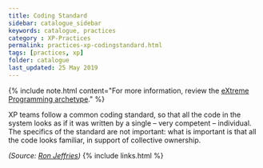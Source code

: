 ```yaml
---
title: Coding Standard
sidebar: catalogue_sidebar
keywords: catalogue, practices
category : XP-Practices
permalink: practices-xp-codingstandard.html
tags: [practices, xp]
folder: catalogue
last_updated: 25 May 2019
---
```


{% include note.html content="For more information, review the [eXtreme Programming archetype](xp-archetype)." %}

XP teams follow a common coding standard, so that all the code in the system looks as if it was written by a single – very competent – individual. The specifics of the standard are not important: what is important is that all the code looks familiar, in support of collective ownership.

*(Source: [Ron Jeffries](http://ronjeffries.com/xprog/what-is-extreme-programming))*
{% include links.html %}
